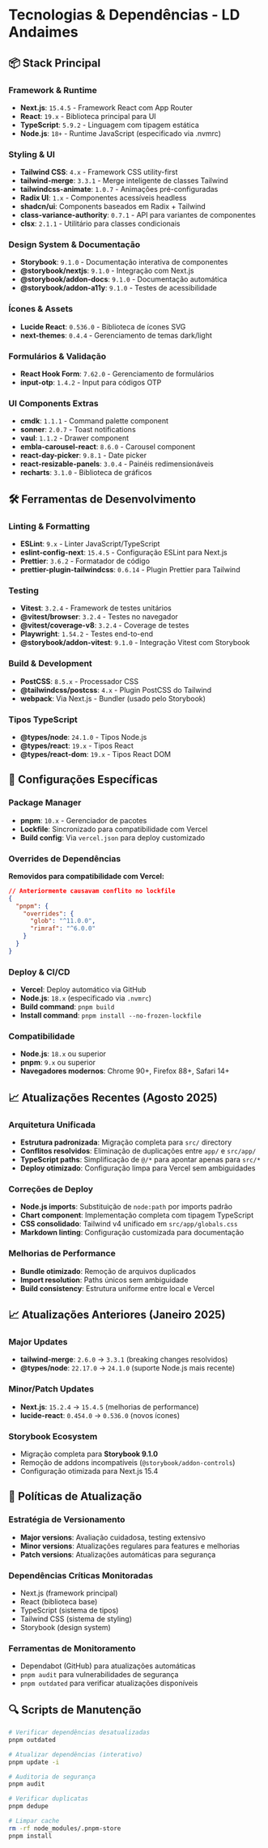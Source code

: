 # Tecnologias & Dependências - LD Andaimes

## 📦 Stack Principal

### Framework & Runtime

- **Next.js**: `15.4.5` - Framework React com App Router
- **React**: `19.x` - Biblioteca principal para UI
- **TypeScript**: `5.9.2` - Linguagem com tipagem estática
- **Node.js**: `18+` - Runtime JavaScript (especificado via .nvmrc)

### Styling & UI

- **Tailwind CSS**: `4.x` - Framework CSS utility-first
- **tailwind-merge**: `3.3.1` - Merge inteligente de classes Tailwind
- **tailwindcss-animate**: `1.0.7` - Animações pré-configuradas
- **Radix UI**: `1.x` - Componentes acessíveis headless
- **shadcn/ui**: Components baseados em Radix + Tailwind
- **class-variance-authority**: `0.7.1` - API para variantes de componentes
- **clsx**: `2.1.1` - Utilitário para classes condicionais

### Design System & Documentação

- **Storybook**: `9.1.0` - Documentação interativa de componentes
- **@storybook/nextjs**: `9.1.0` - Integração com Next.js
- **@storybook/addon-docs**: `9.1.0` - Documentação automática
- **@storybook/addon-a11y**: `9.1.0` - Testes de acessibilidade

### Ícones & Assets

- **Lucide React**: `0.536.0` - Biblioteca de ícones SVG
- **next-themes**: `0.4.4` - Gerenciamento de temas dark/light

### Formulários & Validação

- **React Hook Form**: `7.62.0` - Gerenciamento de formulários
- **input-otp**: `1.4.2` - Input para códigos OTP

### UI Components Extras

- **cmdk**: `1.1.1` - Command palette component
- **sonner**: `2.0.7` - Toast notifications
- **vaul**: `1.1.2` - Drawer component
- **embla-carousel-react**: `8.6.0` - Carousel component
- **react-day-picker**: `9.8.1` - Date picker
- **react-resizable-panels**: `3.0.4` - Painéis redimensionáveis
- **recharts**: `3.1.0` - Biblioteca de gráficos

## 🛠️ Ferramentas de Desenvolvimento

### Linting & Formatting

- **ESLint**: `9.x` - Linter JavaScript/TypeScript
- **eslint-config-next**: `15.4.5` - Configuração ESLint para Next.js
- **Prettier**: `3.6.2` - Formatador de código
- **prettier-plugin-tailwindcss**: `0.6.14` - Plugin Prettier para Tailwind

### Testing

- **Vitest**: `3.2.4` - Framework de testes unitários
- **@vitest/browser**: `3.2.4` - Testes no navegador
- **@vitest/coverage-v8**: `3.2.4` - Coverage de testes
- **Playwright**: `1.54.2` - Testes end-to-end
- **@storybook/addon-vitest**: `9.1.0` - Integração Vitest com Storybook

### Build & Development

- **PostCSS**: `8.5.x` - Processador CSS
- **@tailwindcss/postcss**: `4.x` - Plugin PostCSS do Tailwind
- **webpack**: Via Next.js - Bundler (usado pelo Storybook)

### Tipos TypeScript

- **@types/node**: `24.1.0` - Tipos Node.js
- **@types/react**: `19.x` - Tipos React
- **@types/react-dom**: `19.x` - Tipos React DOM

## 🔧 Configurações Específicas

### Package Manager

- **pnpm**: `10.x` - Gerenciador de pacotes
- **Lockfile**: Sincronizado para compatibilidade com Vercel
- **Build config**: Via `vercel.json` para deploy customizado

### Overrides de Dependências

**Removidos para compatibilidade com Vercel:**

```json
// Anteriormente causavam conflito no lockfile
{
  "pnpm": {
    "overrides": {
      "glob": "^11.0.0",
      "rimraf": "^6.0.0"
    }
  }
}
```

### Deploy & CI/CD

- **Vercel**: Deploy automático via GitHub
- **Node.js**: `18.x` (especificado via `.nvmrc`)
- **Build command**: `pnpm build`
- **Install command**: `pnpm install --no-frozen-lockfile`

### Compatibilidade

- **Node.js**: `18.x` ou superior
- **pnpm**: `9.x` ou superior
- **Navegadores modernos**: Chrome 90+, Firefox 88+, Safari 14+

## 📈 Atualizações Recentes (Agosto 2025)

### Arquitetura Unificada

- **Estrutura padronizada**: Migração completa para `src/` directory
- **Conflitos resolvidos**: Eliminação de duplicações entre `app/` e `src/app/`
- **TypeScript paths**: Simplificação de `@/*` para apontar apenas para `src/*`
- **Deploy otimizado**: Configuração limpa para Vercel sem ambiguidades

### Correções de Deploy

- **Node.js imports**: Substituição de `node:path` por imports padrão
- **Chart component**: Implementação completa com tipagem TypeScript
- **CSS consolidado**: Tailwind v4 unificado em `src/app/globals.css`
- **Markdown linting**: Configuração customizada para documentação

### Melhorias de Performance

- **Bundle otimizado**: Remoção de arquivos duplicados
- **Import resolution**: Paths únicos sem ambiguidade
- **Build consistency**: Estrutura uniforme entre local e Vercel

## 📈 Atualizações Anteriores (Janeiro 2025)

### Major Updates

- **tailwind-merge**: `2.6.0` → `3.3.1` (breaking changes resolvidos)
- **@types/node**: `22.17.0` → `24.1.0` (suporte Node.js mais recente)

### Minor/Patch Updates

- **Next.js**: `15.2.4` → `15.4.5` (melhorias de performance)
- **lucide-react**: `0.454.0` → `0.536.0` (novos ícones)

### Storybook Ecosystem

- Migração completa para **Storybook 9.1.0**
- Remoção de addons incompatíveis (`@storybook/addon-controls`)
- Configuração otimizada para Next.js 15.4

## 🎯 Políticas de Atualização

### Estratégia de Versionamento

- **Major versions**: Avaliação cuidadosa, testing extensivo
- **Minor versions**: Atualizações regulares para features e melhorias
- **Patch versions**: Atualizações automáticas para segurança

### Dependências Críticas Monitoradas

- Next.js (framework principal)
- React (biblioteca base)
- TypeScript (sistema de tipos)
- Tailwind CSS (sistema de styling)
- Storybook (design system)

### Ferramentas de Monitoramento

- Dependabot (GitHub) para atualizações automáticas
- `pnpm audit` para vulnerabilidades de segurança
- `pnpm outdated` para verificar atualizações disponíveis

## 🔍 Scripts de Manutenção

```bash
# Verificar dependências desatualizadas
pnpm outdated

# Atualizar dependências (interativo)
pnpm update -i

# Auditoria de segurança
pnpm audit

# Verificar duplicatas
pnpm dedupe

# Limpar cache
rm -rf node_modules/.pnpm-store
pnpm install
```
